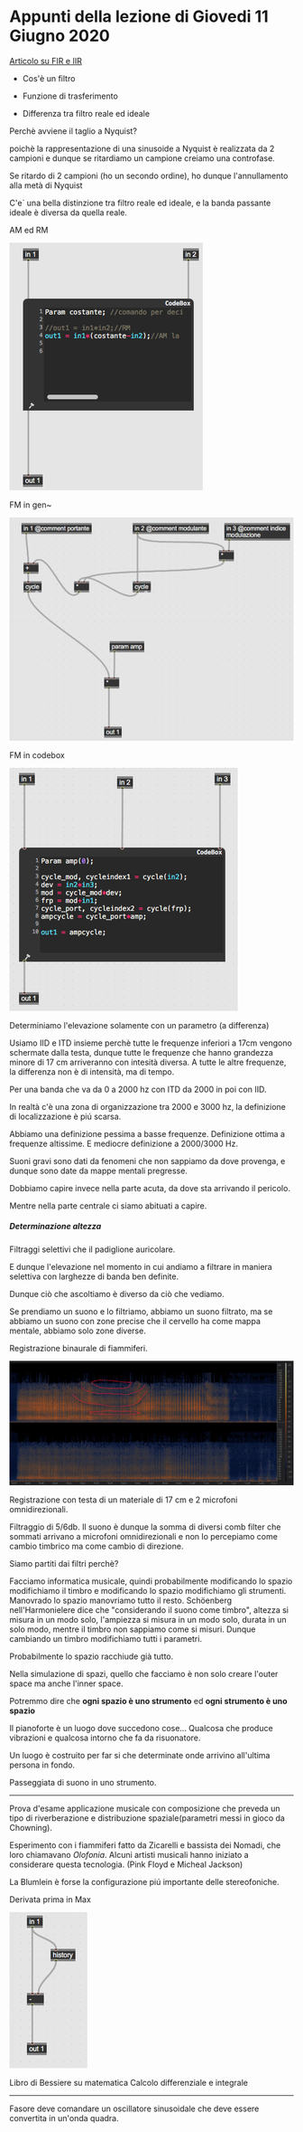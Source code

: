 # Appunti della lezione di Giovedi 11 Giugno 2020

[Articolo su FIR e IIR](https://theaudioprogrammer.com/digital-filter-design-fir-vs-iir-filters/)

- Cos'è un filtro

- Funzione di trasferimento

- Differenza tra filtro reale ed ideale

Perchè avviene il taglio a Nyquist?

poichè la rappresentazione di una sinusoide a Nyquist è realizzata da 2 campioni e dunque se ritardiamo un campione creiamo una controfase.

Se ritardo di 2 campioni (ho un secondo ordine), ho dunque l'annullamento alla metà di Nyquist

C'e` una bella distinzione tra filtro reale ed ideale, e la banda passante ideale è diversa da quella reale.

AM ed RM

![AMRM](AMRM.png)

FM in gen~

![FMgen](FMgen.png)

FM in codebox

![FMcode](FMcode.png)

Determiniamo l'elevazione solamente con un parametro (a differenza)

Usiamo IID e ITD insieme perchè tutte le frequenze inferiori a 17cm vengono schermate dalla testa, dunque tutte le frequenze che hanno grandezza minore di 17 cm arriveranno con intesità diversa. A tutte le altre frequenze, la differenza non è di intensità, ma di tempo.

Per una banda che va da 0 a 2000 hz con ITD da 2000 in poi con IID.

In realtà c'è una zona di organizzazione tra 2000 e 3000 hz, la definizione di localizzazione è piú scarsa.

Abbiamo una definizione pessima a basse frequenze. Definizione ottima a frequenze altissime. E mediocre definizione a 2000/3000 Hz. 

Suoni gravi sono dati da fenomeni che non sappiamo da dove provenga, e dunque sono date da mappe mentali pregresse.

Dobbiamo capire invece nella parte acuta, da dove sta arrivando il pericolo.

Mentre nella parte centrale ci siamo abituati a capire.

##### Determinazione altezza

Filtraggi selettivi che il padiglione auricolare.

E dunque l'elevazione nel momento in cui andiamo a filtrare in maniera selettiva con larghezze di banda ben definite.

Dunque ciò che ascoltiamo è diverso da ciò che vediamo.

Se prendiamo un suono e lo filtriamo, abbiamo un suono filtrato, ma se abbiamo un suono con zone precise che il cervello ha come mappa mentale, abbiamo solo zone diverse.

Registrazione binaurale di fiammiferi.

![fiammiferi](fiammiferi.png)

Registrazione con testa di un materiale di 17 cm e 2 microfoni omnidirezionali.

Filtraggio di 5/6db. Il suono è dunque la somma di diversi comb filter che sommati arrivano a microfoni omnidirezionali e non lo percepiamo come cambio timbrico ma come cambio di direzione.

Siamo partiti dai filtri perchè?

Facciamo informatica musicale, quindi probabilmente modificando lo spazio modifichiamo il timbro e modificando lo spazio modifichiamo gli strumenti. Manovrado lo spazio manovriamo tutto il resto. Schöenberg nell'Harmonielere dice che "considerando il suono come timbro", altezza si misura in un modo solo, l'ampiezza si misura in un modo solo, durata in un solo modo, mentre il timbro non sappiamo come si misuri. Dunque cambiando un timbro modifichiamo tutti i parametri.

Probabilmente lo spazio racchiude già tutto.

Nella simulazione di spazi, quello che facciamo è non solo creare l'outer space ma anche l'inner space.

Potremmo dire che **ogni spazio è uno strumento** ed **ogni strumento è uno spazio**

Il pianoforte è un luogo dove succedono cose... Qualcosa che produce vibrazioni e qualcosa intorno che fa da risuonatore.

Un luogo è costruito per far si che determinate onde arrivino all'ultima persona in fondo.

Passeggiata di suono in uno strumento.

------

Prova d'esame applicazione musicale con composizione che preveda un tipo di riverberazione e distribuzione spaziale(parametri messi in gioco da Chowning).

Esperimento con i fiammiferi fatto da Zicarelli e bassista dei Nomadi, che loro chiamavano *Olofonia*. Alcuni artisti musicali hanno iniziato a considerare questa tecnologia. (Pink Floyd e Micheal Jackson)

La Blumlein è forse la configurazione piú importante delle stereofoniche.

Derivata prima in Max

![derivata_prima](derivata_prima.png)

Libro di Bessiere su matematica Calcolo differenziale e integrale

____________

Fasore deve comandare un oscillatore sinusoidale che deve essere convertita in un'onda quadra.
